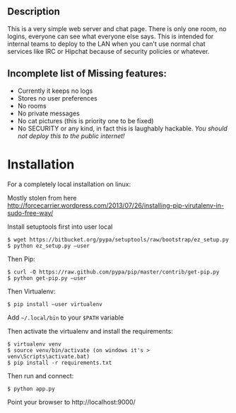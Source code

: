 Description
-----------
This is a very simple web server and chat page. There is only one room, no logins, everyone can see what everyone else says.  This is intended for internal teams to deploy to the LAN when you can't use normal chat services like IRC or Hipchat because of security policies or whatever.

Incomplete list of Missing features:
------------------------------------
* Currently it keeps no logs
* Stores no user preferences
* No rooms
* No private messages
* No cat pictures (this is priority one to be fixed)
* No SECURITY or any kind, in fact this is laughably hackable. *You should not deploy this to the public internet!*

Installation
============

For a completely local installation on linux:

Mostly stolen from here http://forcecarrier.wordpress.com/2013/07/26/installing-pip-virutalenv-in-sudo-free-way/

Install setuptools first into user local

    $ wget https://bitbucket.org/pypa/setuptools/raw/bootstrap/ez_setup.py
    $ python ez_setup.py –user

Then Pip:

	$ curl -O https://raw.github.com/pypa/pip/master/contrib/get-pip.py
	$ python get-pip.py –user

Then Virtualenv:

	$ pip install –user virtualenv	

Add `~/.local/bin` to your `$PATH` variable

Then activate the virtualenv and install the requirements:

    $ virtualenv venv
    $ source venv/bin/activate (on windows it's > venv\Scripts\activate.bat)
    $ pip install -r requirements.txt

Then run and connect:

	$ python app.py

Point your browser to http://localhost:9000/
